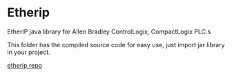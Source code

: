 # Etherip

EtherIP java library for Allen Bradley ControlLogix, CompactLogix PLC.s

This folder has the compiled source code for easy use, just import jar library in your project.

[etherip repo](https://github.com/EPICSTools/etherip)